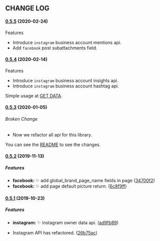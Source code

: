 ## CHANGE LOG

#### [0.5.5](https://github.com/sns-sdks/python-facebook/compare/v0.5.4...v0.5.5) (2020-02-24)

Features

- Introduce ``instagram`` business account mentions api.
- Add ``facebook`` post subattachments field.

#### [0.5.4](https://github.com/sns-sdks/python-facebook/compare/v0.5.3...v0.5.4) (2020-02-14)

Features

- Introduce ``instagram`` business account insights api.
- Introduce ``instagram`` business account hashtag api.

Simple usage at [GET DATA](README.rst#get-data-1).


#### [0.5.3](https://github.com/sns-sdks/python-facebook/compare/v0.5.2...v0.5.3) (2020-01-05)

###### Broken Change

* Now we refactor all api for this library.

You can see the [README](README.rst) to see the changes.


#### [0.5.2](https://github.com/sns-sdks/python-facebook/compare/v0.5.1...v0.5.2) (2019-11-13)

##### Features

* **facebook:** :sparkles: add global_brand_page_name fields in page ([34700f2](https://github.com/sns-sdks/python-facebook/commit/34700f2))
* **facebook:** :sparkles: add page default picture return. ([6c8f9ff](https://github.com/sns-sdks/python-facebook/commit/6c8f9ff))

#### [0.5.1](https://github.com/sns-sdks/python-facebook/compare/v0.4.3...v0.5.1) (2019-10-23)

##### Features

* **instagram:** :sparkles: instagram owner data api. ([ad9fb89](https://github.com/sns-sdks/python-facebook/commit/ad9fb89))

* Instagram API has refactored. ([26b75ac](https://github.com/sns-sdks/python-facebook/commit/26b75ac))
